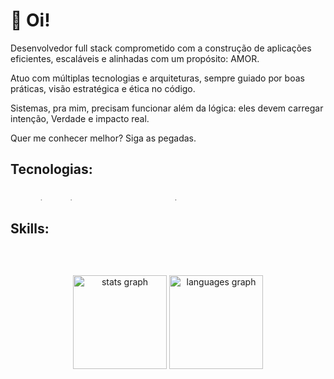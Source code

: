 <h1 align="left">👋 Oi!</h1>

<p align="left">
Desenvolvedor full stack comprometido com a construção de aplicações eficientes, escaláveis e alinhadas com um propósito: AMOR.

Atuo com múltiplas tecnologias e arquiteturas, sempre guiado por boas práticas, visão estratégica e ética no código.

Sistemas, pra mim, precisam funcionar além da lógica: eles devem carregar intenção, Verdade e impacto real. 

Quer me conhecer melhor? Siga as pegadas.
</p>

###

<h2 align="left">Tecnologias:</h2>

###

<div align="left">
  <img src="https://cdn.jsdelivr.net/gh/devicons/devicon/icons/c/c-original.svg" height="4" alt="c logo"  />
  <img width="12" />
  <img src="https://cdn.jsdelivr.net/gh/devicons/devicon/icons/csharp/csharp-original.svg" height="4" alt="csharp logo"  />
  <img width="12" />
  <img src="https://cdn.jsdelivr.net/gh/devicons/devicon/icons/java/java-original.svg" height="4" alt="java logo"  />
  <img width="12" />
  <img src="https://cdn.jsdelivr.net/gh/devicons/devicon/icons/typescript/typescript-original.svg" height="4" alt="typescript logo"  />
  <img width="12" />
  <img src="https://cdn.jsdelivr.net/gh/devicons/devicon/icons/javascript/javascript-original.svg" height="4" alt="javascript logo"  />
  <img width="12" />
  <img src="https://cdn.jsdelivr.net/gh/devicons/devicon/icons/python/python-original.svg" height="4" alt="python logo"  />
  <img width="12" />
  <img src="https://cdn.jsdelivr.net/gh/devicons/devicon/icons/react/react-original.svg" height="4" alt="react logo"  />
  <img width="12" />
  <img src="https://cdn.jsdelivr.net/gh/devicons/devicon/icons/nodejs/nodejs-original.svg" height="4" alt="nodejs logo"  />
  <img width="12" />
  <img src="https://cdn.jsdelivr.net/gh/devicons/devicon/icons/dot-net/dot-net-original.svg" height="4" alt="dot-net logo"  />
  <img width="12" />
  <img src="https://cdn.jsdelivr.net/gh/devicons/devicon/icons/dotnetcore/dotnetcore-original.svg" height="4" alt="dotnetcore logo"  />
  <img width="12" />
  <img src="https://cdn.jsdelivr.net/gh/devicons/devicon/icons/docker/docker-original.svg" height="4" alt="docker logo"  />
  <img width="12" />
  <img src="https://cdn.jsdelivr.net/gh/devicons/devicon/icons/html5/html5-original.svg" height="4" alt="html5 logo"  />
  <img width="12" />
  <img src="https://cdn.jsdelivr.net/gh/devicons/devicon/icons/css3/css3-original.svg" height="4" alt="css3 logo"  />
  <img width="12" />
  <img src="https://cdn.jsdelivr.net/gh/devicons/devicon/icons/git/git-original.svg" height="4" alt="git logo"  />
  <img width="12" />
  <img src="https://cdn.jsdelivr.net/gh/devicons/devicon/icons/microsoftsqlserver/microsoftsqlserver-plain.svg" height="4" alt="microsoftsqlserver logo"  />
  <img width="12" />
  <img src="https://cdn.jsdelivr.net/gh/devicons/devicon/icons/postgresql/postgresql-original.svg" height="4" alt="postgresql logo"  />
  <img width="12" />
</div>

###

<h2 align="left">Skills:</h2>

###

<div align="left">
  <img src="https://cdn.jsdelivr.net/gh/devicons/devicon/icons/vscode/vscode-original.svg" height="4" alt="vscode logo"  />
  <img width="12" />
  <img src="https://cdn.jsdelivr.net/gh/devicons/devicon/icons/unity/unity-original.svg" height="4" alt="unity logo"  />
  <img width="12" />
  <img src="https://cdn.jsdelivr.net/gh/devicons/devicon/icons/unrealengine/unrealengine-original.svg" height="4" alt="unrealengine logo"  />
  <img width="12" />
  <img src="https://cdn.jsdelivr.net/gh/devicons/devicon/icons/azure/azure-original.svg" height="4" alt="azure logo"  />
  <img width="12" />
  <img src="https://cdn.jsdelivr.net/gh/devicons/devicon/icons/canva/canva-original.svg" height="4" alt="canva logo"  />
  <img width="12" />
  <img src="https://cdn.jsdelivr.net/gh/devicons/devicon/icons/rstudio/rstudio-original.svg" height="4" alt="rstudio logo"  />
</div>

###

<div align="center">
  <img src="https://github-readme-stats.vercel.app/api?username=belluccaz&hide_title=false&hide_rank=false&show_icons=true&include_all_commits=true&count_private=true&disable_animations=false&theme=dracula&locale=en&hide_border=false&order=1" height="150" alt="stats graph"  />
  <img src="https://github-readme-stats.vercel.app/api/top-langs?username=belluccaz&locale=en&hide_title=false&layout=compact&card_width=320&langs_count=5&theme=dracula&hide_border=false&order=2" height="150" alt="languages graph"  />
</div>

###
